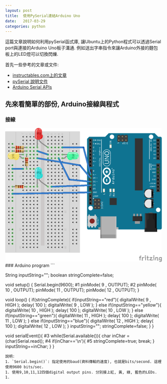 ```yaml
---
layout: post
title:  使用PySerial連結Arduino Uno
date:   2017-03-29
categories: python
---
```


這篇文章說明如何利用pySerial函式庫, 讓Ubuntu上的Python程式可以透過Serial port與連接的Arduino Uno板子溝通. 例如送出字串指令來讓Arduino外接的麵包板上的LED燈可以切換閃爍.  

首先一些參考的文章或文件:
- [instructables.com上的文章](http://www.instructables.com/id/Interface-Python-and-Arduino-with-pySerial/)
- [pySerial 說明文件](http://pyserial.readthedocs.io/en/latest/index.html)
- [Arduino Serial APIs](https://www.arduino.cc/en/Reference/Serial)

## 先來看簡單的部份, Arduino接線與程式

### 接線
<img src="/assets/4LEDs_bb.png" alt="Fritzing Diagram" style="width: 600px;" />
### Arduino program
```

String inputString="";
boolean stringComplete=false;

void setup()
{
  Serial.begin(9600); #1
  pinMode( 9 , OUTPUT); #2
  pinMode( 10 , OUTPUT);
  pinMode( 11 , OUTPUT);
  pinMode( 12 , OUTPUT);
}

void loop()
{
  if(stringComplete){
    if(inputString=="red"){
      digitalWrite( 9 , HIGH );
      delay( 100 );
      digitalWrite( 9 , LOW );
    } else if(inputString=="yellow"){
      digitalWrite( 10 , HIGH );
      delay( 100 );
      digitalWrite( 10 , LOW ); 
    } else if(inputString=="green"){
      digitalWrite( 11 , HIGH );
      delay( 100 );
      digitalWrite( 11 , LOW ); 
    } else if(inputString=="blue"){
      digitalWrite( 12 , HIGH );
      delay( 100 );
      digitalWrite( 12 , LOW ); 
    }
    inputString="";
    stringComplete=false;
  } 
}

void serialEvent(){ #3
  while(Serial.available()){
    char inChar = (char)Serial.read(); #4
    if(inChar=='\n'){ #5
      stringComplete=true;
      break;
    }
    inputString+=inChar;
  }
}

```
說明:
1. `Serial.begin()`: 指定使用的baud(資料傳輸的速度), 也就是bits/second. 這裡使用9600 bits/sec.
1. 使用9,10,11,12四個digital output pins. 分別接上紅, 黃, 綠, 藍色的LEDs.
1. 

